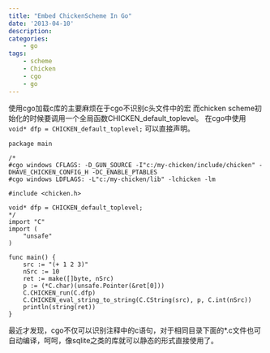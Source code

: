 ```yaml
---
title: "Embed ChickenScheme In Go"
date: '2013-04-10'
description:
categories:
    - go
tags:
    - scheme
    - Chicken
    - cgo
    - go
---
```


使用cgo加载c库的主要麻烦在于cgo不识别c头文件中的宏
而chicken scheme初始化的时候要调用一个全局函数CHICKEN_default_toplevel。
在cgo中使用 `void* dfp = CHICKEN_default_toplevel;` 可以直接声明。<!--more-->

    package main

    /*
    #cgo windows CFLAGS: -D_GUN_SOURCE -I"c:/my-chicken/include/chicken" -DHAVE_CHICKEN_CONFIG_H -DC_ENABLE_PTABLES
    #cgo windows LDFLAGS: -L"c:/my-chicken/lib" -lchicken -lm

    #include <chicken.h>

    void* dfp = CHICKEN_default_toplevel;
    */
    import "C"
    import (
        "unsafe"
    )

    func main() {
        src := "(+ 1 2 3)"
        nSrc := 10
        ret := make([]byte, nSrc)
        p := (*C.char)(unsafe.Pointer(&ret[0]))
        C.CHICKEN_run(C.dfp)
        C.CHICKEN_eval_string_to_string(C.CString(src), p, C.int(nSrc))
        println(string(ret))
    }

最近才发现，cgo不仅可以识别注释中的c语句，对于相同目录下面的*.c文件也可
自动编译，呵呵，像sqlite之类的库就可以静态的形式直接使用了。